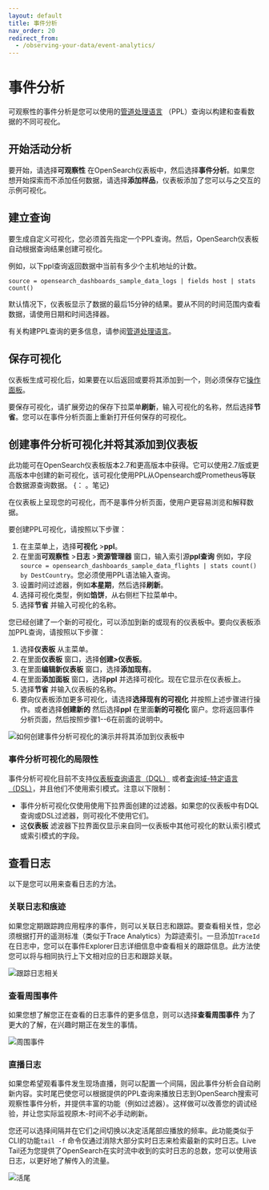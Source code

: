 ```yaml
---
layout: default
title: 事件分析
nav_order: 20
redirect_from:
  - /observing-your-data/event-analytics/
---
```


# 事件分析

可观察性的事件分析是您可以使用的[管道处理语言]({{site.url}}{{site.baseurl}}/search-plugins/sql/ppl/index) （PPL）查询以构建和查看数据的不同可视化。

## 开始活动分析

要开始，请选择**可观察性** 在OpenSearch仪表板中，然后选择**事件分析**。如果您想开始探索而不添加任何数据，请选择**添加样品**，仪表板添加了您可以与之交互的示例可视化。

## 建立查询

要生成自定义可视化，您必须首先指定一个PPL查询。然后，OpenSearch仪表板自动根据查询结果创建可视化。

例如，以下ppl查询返回数据中当前有多少个主机地址的计数。

```
source = opensearch_dashboards_sample_data_logs | fields host | stats count()
```

默认情况下，仪表板显示了数据的最后15分钟的结果。要从不同的时间范围内查看数据，请使用日期和时间选择器。

有关构建PPL查询的更多信息，请参阅[管道处理语言]({{site.url}}{{site.baseurl}}/search-plugins/sql/ppl/index)。

## 保存可视化

仪表板生成可视化后，如果要在以后返回或要将其添加到一个，则必须保存它[操作面板]({{site.url}}{{site.baseurl}}/observing-your-data/operational-panels)。

要保存可视化，请扩展旁边的保存下拉菜单**刷新**，输入可视化的名称，然后选择**节省**。您可以在事件分析页面上重新打开任何保存的可视化。

## 创建事件分析可视化并将其添加到仪表板

此功能可在OpenSearch仪表板版本2.7和更高版本中获得。它可以使用2.7版或更高版本中创建的新可视化，该可视化使用PPL从Opensearch或Prometheus等联合数据源查询数据。
{： 。笔记}

在仪表板上呈现您的可视化，而不是事件分析页面，使用户更容易浏览和解释数据。

要创建PPL可视化，请按照以下步骤：

1. 在主菜单上，选择**可视化** >**ppl**。
2. 在里面**可观察性** >**日志** >**资源管理器** 窗口，输入索引源**ppl查询** 例如，字段`source = opensearch_dashboards_sample_data_flights | stats count() by DestCountry`。您必须使用PPL语法输入查询。
3. 设置时间过滤器，例如**本星期**，然后选择**刷新**。
4. 选择可视化类型，例如**馅饼**，从右侧栏下拉菜单中。
5. 选择**节省** 并输入可视化的名称。

您已经创建了一个新的可视化，可以添加到新的或现有的仪表板中。要向仪表板添加PPL查询，请按照以下步骤：

1. 选择**仪表板** 从主菜单。
2. 在里面**仪表板** 窗口，选择**创建>仪表板**。
3. 在里面**编辑新仪表板** 窗口，选择**添加现有**。
4. 在里面**添加面板** 窗口，选择**ppl** 并选择可视化。现在它显示在仪表板上。
5. 选择**节省** 并输入仪表板的名称。
6. 要向仪表板添加更多可视化，请选择**选择现有的可视化** 并按照上述步骤进行操作。或者选择**创建新的** 然后选择**ppl** 在里面**新的可视化** 窗户。您将返回事件分析页面，然后按照步骤1--6在前面的说明中。

![如何创建事件分析可视化的演示并将其添加到仪表板中]({{site.url}}{{site.baseurl}}/images/dashboards/event-analytics-dashboard.gif)

### 事件分析可视化的局限性

事件分析可视化目前不支持[仪表板查询语言（DQL）]({{site.url}}{{site.baseurl}}/dashboards/discover/dql/) 或者[查询域-特定语言（DSL）]({{site.url}}{{site.baseurl}}/query-dsl/index/)，并且他们不使用索引模式。注意以下限制：

- 事件分析可视化仅使用使用下拉界面创建的过滤器。如果您的仪表板中有DQL查询或DSL过滤器，则可视化不使用它们。
- 这**仪表板** 滤波器下拉界面仅显示来自同一仪表板中其他可视化的默认索引模式或索引模式的字段。

## 查看日志

以下是您可以用来查看日志的方法。

### 关联日志和痕迹

如果您定期跟踪跨应用程序的事件，则可以关联日志和跟踪。要查看相关性，您必须根据打开的遥测标准（类似于Trace Analytics）为踪迹索引。一旦添加`TraceId` 在日志中，您可以在事件Explorer日志详细信息中查看相关的跟踪信息。此方法使您可以将与相同执行上下文相对应的日志和跟踪关联。

![跟踪日志相关]({{site.url}}{{site.baseurl}}/images/trace_log_correlation.gif)

### 查看周围事件

如果您想了解您正在查看的日志事件的更多信息，则可以选择**查看周围事件** 为了更大的了解，在兴趣时期正在发生的事情。

![周围事件]({{site.url}}{{site.baseurl}}/images/surrounding_events.gif)

### 直播日志

如果您希望观看事件发生现场直播，则可以配置一个间隔，因此事件分析会自动刷新内容。实时尾巴使您可以根据提供的PPL查询来播放日志到OpenSearch搜索可观察性事件分析，并提供丰富的功能（例如过滤器）。这样做可以改善您的调试经验，并让您实际监视原木-时间不必手动刷新。

您还可以选择间隔并在它们之间切换以决定活尾部应播放的频率。此功能类似于CLI的功能`tail -f` 命令仅通过消除大部分实时日志来检索最新的实时日志。Live Tail还为您提供了OpenSearch在实时流中收到的实时日志的总数，您可以使用该日志，以更好地了解传入的流量。

![活尾]({{site.url}}{{site.baseurl}}/images/live_tail.gif)

